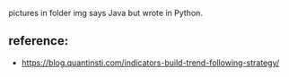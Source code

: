 pictures in folder img says Java but wrote in Python.

## reference:
-  https://blog.quantinsti.com/indicators-build-trend-following-strategy/